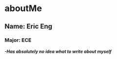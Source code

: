 
# aboutMe

## **Name: Eric Eng**

### **Major: ECE**

#### *-Has absolutely no idea what to write about myself*

